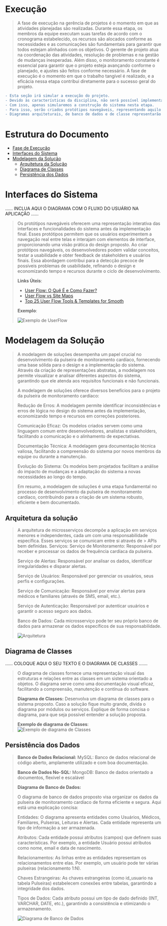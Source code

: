 # Execução

> A fase de execução na gerência de projetos é o momento em que as atividades planejadas são realizadas. 
> Durante essa etapa, os membros da equipe executam suas tarefas de acordo com o cronograma estabelecido, os recursos são alocados conforme as necessidades e as comunicações são fundamentais para garantir que todos estejam alinhados com os objetivos. 
> O gerente de projeto atua na coordenação das atividades, resolução de problemas e na gestão de mudanças inesperadas. 
> Além disso, o monitoramento constante é essencial para garantir que o projeto esteja avançando conforme o planejado, e ajustes são feitos conforme necessário. 
> A fase de execução é o momento em que o trabalho tangível é realizado, e a eficácia nessa etapa contribui diretamente para o sucesso geral do projeto.

```diff
- Esta seção irá simular a execução do projeto. 
- Devido às características da disciplina, não será possível implementar o software (tempo insuficiente).
- Com isso, apenas simularemos a construção do sistema nesta etapa.
- Para isso, serão criados protótipos navegáveis, representando aquilo que seria desenvolvido em termos de interface.
- Diagramas arquiteturais, de banco de dados e de classe representarão a modelagem e implementação do código-fonte.
```

# Estrutura do Documento

- [Fase de Execução](#execução)
- [Interfaces do Sistema](#interfaces-do-sistema)
- [Modelagem da Solução](#modelagem-da-solução)
  - [Arquitetura da Solução](#arquitetura-da-solução)
  - [Diagrama de Classes](#diagrama-de-classes)
  - [Persistência dos Dados](#persistência-dos-dados)


# Interfaces do Sistema

......  INCLUA AQUI O DIAGRAMA COM O FLUXO DO USUÁRIO NA APLICAÇÃO ......

> Os protótipos navegáveis oferecem uma representação interativa das interfaces e funcionalidades do sistema antes da implementação final. 
> Esses protótipos permitem que os usuários experimentem a navegação real entre telas e interajam com elementos de interface, proporcionando uma visão prática do design proposto. 
> Ao criar protótipos navegáveis, os desenvolvedores podem validar conceitos, testar a usabilidade e obter feedback de stakeholders e usuários finais. 
> Essa abordagem contribui para a detecção precoce de possíveis problemas de usabilidade, refinando o design e economizando tempo e recursos durante o ciclo de desenvolvimento. 
>
> **Links Úteis**:
> - [User Flow: O Quê É e Como Fazer?](https://medium.com/7bits/fluxo-de-usu%C3%A1rio-user-flow-o-que-%C3%A9-como-fazer-79d965872534)
> - [User Flow vs Site Maps](http://designr.com.br/sitemap-e-user-flow-quais-as-diferencas-e-quando-usar-cada-um/)
> - [Top 25 User Flow Tools & Templates for Smooth](https://www.mockplus.com/blog/post/user-flow-tools)
>
> **Exemplo**:
> 
> ![Exemplo de UserFlow](images/userflow.jpg)

# Modelagem da Solução

> A modelagem de soluções desempenha um papel crucial no desenvolvimento da pulseira de monitoramento cardíaco, fornecendo uma base sólida para o design e a implementação do sistema.
> Através da criação de representações abstratas, a modelagem nos permite visualizar e analisar diferentes aspectos do sistema, garantindo que ele atenda aos requisitos funcionais e não funcionais.
>
> A modelagem de soluções oferece diversos benefícios para o projeto da pulseira de monitoramento cardíaco:
>
> Redução de Erros: A modelagem permite identificar inconsistências e erros de lógica no design do sistema antes da implementação, economizando tempo e recursos em correções posteriores.
>
> Comunicação Eficaz: Os modelos criados servem como uma linguagem comum entre desenvolvedores, analistas e stakeholders, facilitando a comunicação e o alinhamento de expectativas.
>
> Documentação Técnica: A modelagem gera documentação técnica valiosa, facilitando a compreensão do sistema por novos membros da equipe ou durante a manutenção.
>
> Evolução do Sistema: Os modelos bem projetados facilitam a análise do impacto de mudanças e a adaptação do sistema a novas necessidades ao longo do tempo.
>
> Em resumo, a modelagem de soluções é uma etapa fundamental no processo de desenvolvimento da pulseira de monitoramento cardíaco, contribuindo para a criação de um sistema robusto, eficiente e bem documentado.

## Arquitetura da solução

> A arquitetura de microsserviços decompõe a aplicação em serviços menores e independentes, cada um com uma responsabilidade específica. Esses serviços se comunicam entre si através de > APIs bem definidas.
> Serviços:
> Serviço de Monitoramento: Responsável por receber e processar os dados de frequência cardíaca da pulseira.
>
> Serviço de Alertas: Responsável por analisar os dados, identificar irregularidades e disparar alertas.
>
> Serviço de Usuários: Responsável por gerenciar os usuários, seus perfis e configurações.
>
> Serviço de Comunicação: Responsável por enviar alertas para médicos e familiares (através de SMS, email, etc.).
>
> Serviço de Autenticação: Responsável por autenticar usuários e garantir o acesso seguro aos dados.
>
> Banco de Dados: Cada microsserviço pode ter seu próprio banco de dados para armazenar os dados específicos de sua responsabilidade.
> 
> ![Arquitetura](images/arquiteturadesistemas.jpeg)



## Diagrama de Classes

......  COLOQUE AQUI O SEU TEXTO E O DIAGRAMA DE CLASSES .......

> O diagrama de classes fornece uma representação visual das estruturas e relações entre as classes em um sistema orientado a objetos. 
> O diagrama serve como uma documentação visual eficaz, facilitando a compreensão, manutenção e contínua do software.
>
> **Diagrama de Classes:**
> Desenvolva um diagrama de classes para o sistema proposto.
> Caso a solução fique muito grande, divida o diagrama por módulos ou serviços.
> Explique de forma concisa o diagrama, para que seja possível entender a solução proposta.
>
> **Exemplo de diagrama de Classes**:
> ![Exemplo de diagrama de Classes](images/class-diagram.png)


## Persistência dos Dados

> **Banco de Dados Relacional:**
> MySQL: Banco de dados relacional de código aberto, amplamente utilizado e com boa documentação.
>
> **Banco de Dados No-SQL:**
> MongoDB: Banco de dados orientado a documentos, flexível e escalável
> 
> **Diagrama de Banco de Dados:**
>
> O diagrama de banco de dados proposto visa organizar os dados da pulseira de monitoramento cardíaco de forma eficiente e segura. Aqui está uma explicação concisa:
>
> Entidades: O diagrama apresenta entidades como Usuários, Médicos, Familiares, Pulseiras, Leituras e Alertas. Cada entidade representa um tipo de informação a ser armazenada.
> 
> Atributos: Cada entidade possui atributos (campos) que definem suas características. Por exemplo, a entidade Usuário possui atributos como nome, email e data de nascimento.
> 
> Relacionamentos: As linhas entre as entidades representam os relacionamentos entre elas. Por exemplo, um usuário pode ter várias pulseiras (relacionamento 1:N).
> 
> Chaves Estrangeiras: As chaves estrangeiras (como id_usuario na tabela Pulseiras) estabelecem conexões entre tabelas, garantindo a integridade dos dados.
> 
> Tipos de Dados: Cada atributo possui um tipo de dado definido (INT, VARCHAR, DATE, etc.), garantindo a consistência e otimizando o armazenamento.
>
> ![Diagrama de Banco de Dados](images/DiagramaBancoDeDados.png)


